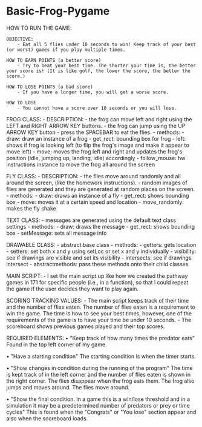# Basic-Frog-Pygame

HOW TO RUN THE GAME:

    OBJECTIVE:
        - Eat all 5 flies under 10 seconds to win! Keep track of your best (or worst) games if you play multiple times.

    HOW TO EARN POINTS (a better score)
        - Try to beat your best time. The shorter your time is, the better your score is! (It is like golf, the lower the score, the better the score.)

    HOW TO LOSE POINTS (a bad score)
        - If you have a longer time, you will get a worse score. 

    HOW TO LOSE
        - You cannot have a score over 10 seconds or you will lose.

FROG CLASS:
    - DESCRIPTION:
        - the frog can move left and right using the LEFT and RIGHT ARROW KEY buttons.
        - the frog can jump using the UP ARROW KEY button
        - press the SPACEBAR to eat the flies.
    - methods:
        - draw: draw an instance of a frog
        - get_rect: bounding box for frog
        - left: shows if frog is looking left (to flip the frog's image and make it appear to move left)
        - move: moves the frog left and right and updates the frog's position (idle, jumping up, landing, idle) accordingly
        - follow_mouse: hw instructions instance to move the frog all around the screen


FLY CLASS:
    - DESCRIPTION:
        - the flies move around randomly and all around the screen, (like the homework instructions).
        - random images of flies are generated and they are generated at random places on the screen.
    - methods:
        - draw: draws an instance of a fly
        - get_rect: shows bounding box
        - move: moves it at a certain speed and location
        - move_randomly: makes the fly shake

TEXT CLASS:
    - messages are generated using the default text class settings
    - methods:
        - draw: draws the message
        - get_rect: shows bounding box
        - setMessage: sets all message info

DRAWABLE CLASS:
    - abstract base class
    - methods:
        - getters: gets location
        - setters: set both x and y using setLoc or set x and y individually
        - visibility: see if drawings are visible and set its visibility
        - intersects: see if drawings intersect
        - abstractmethods: pass these methods onto their child classes


MAIN SCRIPT:
    - I set the main script up like how we created the pathway games in 171 for specific people (i.e., in a function), so that i could repeat the game if the user decides they want to play again.

SCORING TRACKING VALUES:
    - The main script keeps track of their time and the number of flies eaten. The number of flies eaten is a requirement to win the game. The time is how to see your best times, however, one of the requirements of the game is to have your time be under 10 seconds.
    - The scoreboard shows previous games played and their top scores.

REQUIRED ELEMENTS:
• "Keep track of how many times the predator eats"
    Found in the top left corner of my game.

• "Have a starting condition"
    The starting condition is when the timer starts.

• "Show changes in condition during the running of the program"
    The time is kept track of in the left corner and the number of flies eaten is shown in the right corner. The flies disappear when the frog eats them. The frog also jumps and moves around. The flies move around.

• "Show the final condition. In a game this is a win/lose threshold and in a simulation it may be a predetermined number of predators or prey or time cycles"
    This is found when the "Congrats" or "You lose" section appear and also when the scoreboard loads.
